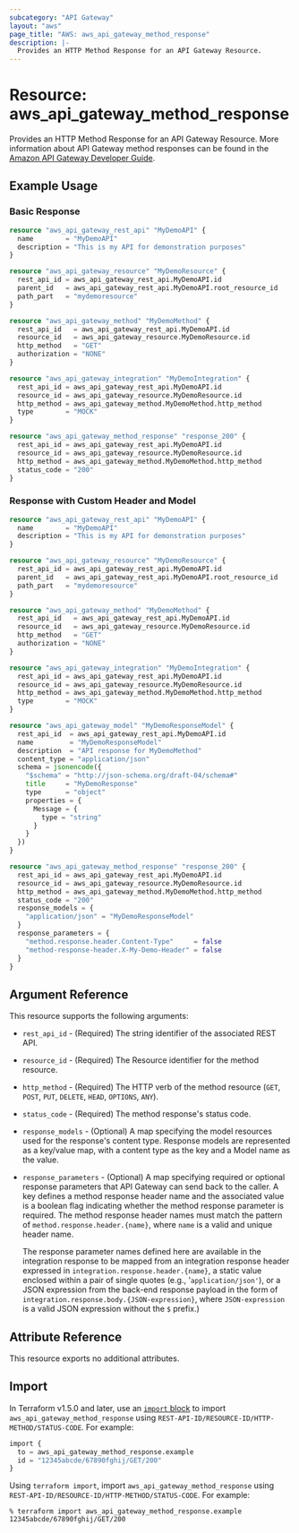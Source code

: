 ```yaml
---
subcategory: "API Gateway"
layout: "aws"
page_title: "AWS: aws_api_gateway_method_response"
description: |-
  Provides an HTTP Method Response for an API Gateway Resource.
---
```


# Resource: aws_api_gateway_method_response

Provides an HTTP Method Response for an API Gateway Resource. More information about API Gateway method responses can be found in the [Amazon API Gateway Developer Guide](https://docs.aws.amazon.com/apigateway/latest/developerguide/api-gateway-method-settings-method-response.html).

## Example Usage

### Basic Response

```terraform
resource "aws_api_gateway_rest_api" "MyDemoAPI" {
  name        = "MyDemoAPI"
  description = "This is my API for demonstration purposes"
}

resource "aws_api_gateway_resource" "MyDemoResource" {
  rest_api_id = aws_api_gateway_rest_api.MyDemoAPI.id
  parent_id   = aws_api_gateway_rest_api.MyDemoAPI.root_resource_id
  path_part   = "mydemoresource"
}

resource "aws_api_gateway_method" "MyDemoMethod" {
  rest_api_id   = aws_api_gateway_rest_api.MyDemoAPI.id
  resource_id   = aws_api_gateway_resource.MyDemoResource.id
  http_method   = "GET"
  authorization = "NONE"
}

resource "aws_api_gateway_integration" "MyDemoIntegration" {
  rest_api_id = aws_api_gateway_rest_api.MyDemoAPI.id
  resource_id = aws_api_gateway_resource.MyDemoResource.id
  http_method = aws_api_gateway_method.MyDemoMethod.http_method
  type        = "MOCK"
}

resource "aws_api_gateway_method_response" "response_200" {
  rest_api_id = aws_api_gateway_rest_api.MyDemoAPI.id
  resource_id = aws_api_gateway_resource.MyDemoResource.id
  http_method = aws_api_gateway_method.MyDemoMethod.http_method
  status_code = "200"
}
```

### Response with Custom Header and Model

```terraform
resource "aws_api_gateway_rest_api" "MyDemoAPI" {
  name        = "MyDemoAPI"
  description = "This is my API for demonstration purposes"
}

resource "aws_api_gateway_resource" "MyDemoResource" {
  rest_api_id = aws_api_gateway_rest_api.MyDemoAPI.id
  parent_id   = aws_api_gateway_rest_api.MyDemoAPI.root_resource_id
  path_part   = "mydemoresource"
}

resource "aws_api_gateway_method" "MyDemoMethod" {
  rest_api_id   = aws_api_gateway_rest_api.MyDemoAPI.id
  resource_id   = aws_api_gateway_resource.MyDemoResource.id
  http_method   = "GET"
  authorization = "NONE"
}

resource "aws_api_gateway_integration" "MyDemoIntegration" {
  rest_api_id = aws_api_gateway_rest_api.MyDemoAPI.id
  resource_id = aws_api_gateway_resource.MyDemoResource.id
  http_method = aws_api_gateway_method.MyDemoMethod.http_method
  type        = "MOCK"
}

resource "aws_api_gateway_model" "MyDemoResponseModel" {
  rest_api_id  = aws_api_gateway_rest_api.MyDemoAPI.id
  name         = "MyDemoResponseModel"
  description  = "API response for MyDemoMethod"
  content_type = "application/json"
  schema = jsonencode({
    "$schema" = "http://json-schema.org/draft-04/schema#"
    title     = "MyDemoResponse"
    type      = "object"
    properties = {
      Message = {
        type = "string"
      }
    }
  })
}

resource "aws_api_gateway_method_response" "response_200" {
  rest_api_id = aws_api_gateway_rest_api.MyDemoAPI.id
  resource_id = aws_api_gateway_resource.MyDemoResource.id
  http_method = aws_api_gateway_method.MyDemoMethod.http_method
  status_code = "200"
  response_models = {
    "application/json" = "MyDemoResponseModel"
  }
  response_parameters = {
    "method.response.header.Content-Type"     = false
    "method-response-header.X-My-Demo-Header" = false
  }
}
```

## Argument Reference

This resource supports the following arguments:

* `rest_api_id` - (Required) The string identifier of the associated REST API.
* `resource_id` - (Required) The Resource identifier for the method resource.
* `http_method` - (Required) The HTTP verb of the method resource (`GET`, `POST`, `PUT`, `DELETE`, `HEAD`, `OPTIONS`, `ANY`).
* `status_code` - (Required) The method response's status code.
* `response_models` - (Optional) A map specifying the model resources used for the response's content type. Response models are represented as a key/value map, with a content type as the key and a Model name as the value.
* `response_parameters` - (Optional) A map specifying required or optional response parameters that API Gateway can send back to the caller. A key defines a method response header name and the associated value is a boolean flag indicating whether the method response parameter is required. The method response header names must match the pattern of `method.response.header.{name}`, where `name` is a valid and unique header name.

  The response parameter names defined here are available in the integration response to be mapped from an integration response header expressed in `integration.response.header.{name}`, a static value enclosed within a pair of single quotes (e.g., '`application/json'`), or a JSON expression from the back-end response payload in the form of `integration.response.body.{JSON-expression}`, where `JSON-expression` is a valid JSON expression without the `$` prefix.)

## Attribute Reference

This resource exports no additional attributes.

## Import

In Terraform v1.5.0 and later, use an [`import` block](https://developer.hashicorp.com/terraform/language/import) to import `aws_api_gateway_method_response` using `REST-API-ID/RESOURCE-ID/HTTP-METHOD/STATUS-CODE`. For example:

```terraform
import {
  to = aws_api_gateway_method_response.example
  id = "12345abcde/67890fghij/GET/200"
}
```

Using `terraform import`, import `aws_api_gateway_method_response` using `REST-API-ID/RESOURCE-ID/HTTP-METHOD/STATUS-CODE`. For example:

```console
% terraform import aws_api_gateway_method_response.example 12345abcde/67890fghij/GET/200
```

